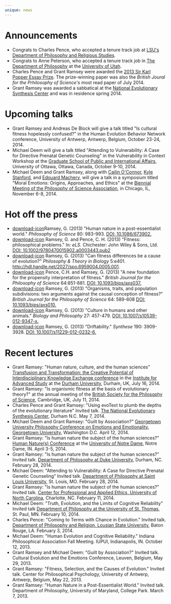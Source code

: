 ```yaml
---
unique: news
---
```



# Announcements

*   Congrats to Charles Pence, who accepted a tenure track job at [LSU's](http://www.lsu.edu) [Department of Philosophy and Religious Studies](http://uiswcmsweb.prod.lsu.edu/hss/prs/).
*   Congrats to Anne Peterson, who accepted a tenure track job in [The Department of Philosophy](http://philosophy.utah.edu) at the [University of Utah](http://www.utah.edu).
*   Charles Pence and Grant Ramsey were awarded the [2013 Sir Karl Popper Essay Prize](http://www.thebsps.org/society/bsps/popper_prize.html). The prize-winning paper was also the _British Joural for the Prhilosophy of Science's_ most read paper of July 2014. 
*   Grant Ramsey was awarded a sabbatical at the [National Evolutionary Synthesis Center](http://nescent.org/) and was in residence spring 2014.

# Upcoming talks

*   Grant Ramsey and Andreas De Block will give a talk titled "Is cultural fitness hopelessly confused?" in the Human Evolution Behavior Network conference, University of Antwerp, Antwerp, Belgium, October 23-24, 2014.
*   Michael Deem will give a talk titled "Attending to Vulnerability: A Case for Directive Prenatal Genetic Counseling" in the Vulnerability in Context Workshop at the [Graduate School of Public and International Affairs](http://socialsciences.uottawa.ca/api/), University of Ottawa, Ottawa, Canada, October 9-10, 2014.
*   Michael Deem and Grant Ramsey, along with [Cailin O'Connor](http://www.lps.uci.edu/lps_bios/cailino), [Kyle Stanford](http://www.lps.uci.edu/lps_bios/stanford), and [Edouard Machery](http://www.pitt.edu/~machery/), will give a talk in a symposium titled "Moral Emotions: Origins, Approaches, and Ethics" at the [Biennial Meeting of the Philosophy of Science Association](http://www.philsci.org/psa-biennial-meeting), in Chicago, IL, November 6-8, 2014.


# Hot off the press


*   [download-icon](/papers/2013-ps-human-nature.pdf)Ramsey, G. (2013) "Human nature in a post-essentialist world." _Philosophy of Science_ 80: 983-993. [DOI: 10.1086/673902.](http://dx.doi.org/10.1086/673902)
*   [download-icon](/papers/2013-els-fitness-philosophical-problems.pdf) Ramsey, G. and Pence, C. H. (2013) "Fitness: philosophical problems." In: _eLS._ Chichester: John Wiley & Sons, Ltd. [DOI: 10.1002/9780470015902.a0003443.pub2](http://dx.doi.org/10.1002/9780470015902.a0003443.pub2)
*   [download-icon](/papers/2013-ptib-fitness-differences.pdf) Ramsey, G. (2013) "Can fitness differences be a cause of evolution?" _Philosophy & Theory in Biology_ 5:e401. <http://hdl.handle.net/2027/spo.6959004.0005.001>.
*   [download-icon](/papers/2013-bjps-new-foundation.pdf) Pence, C.H. and Ramsey, G. (2013) "A new foundation for the propensity interpretation of fitness." _British Journal for the Philosophy of Science_ 64:851-881. [DOI: 10.1093/bjps/axs037.](http://dx.doi.org/10.1093/bjps/axs037)
*   [download-icon](/papers/2013-bjps-organisms-traits-subdivisions.pdf) Ramsey, G. (2013) "Organisms, traits, and population subdivisions: two arguments against the causal conception of fitness?" _British Journal for the Philosophy of Science_ 64: 589-608 [DOI: 10.1093/bjps/axs010.](http://dx.doi.org/10.1093/bjps/axs010)
*   [download-icon](/papers/2013-bp-culture-humans-animals.pdf) Ramsey, G. (2013) "Culture in humans and other animals." _Biology and Philosophy_ 27: 457-479. [DOI: 10.1007/s10539-012-9347-x.](http://dx.doi.org/10.1007/s10539-012-9347-x)
*   [download-icon](/papers/2013-syn-driftability.pdf) Ramsey, G. (2013) "Driftability." _Synthese_ 190: 3909-3928. [DOI: 10.1007/s11229-012-0232-6.](http://dx.doi.org/10.1007/s11229-012-0232-6)

# Recent lectures

*   Grant Ramsey: "Human nature, culture, and the human sciences" [Transfusion and Transformation: the Creative Potential of Interdisciplinary Knowledge Exchange conference](https://www.dur.ac.uk/ias/2014conference/) in the [Institute for Advanced Study](https://www.dur.ac.uk/ias/) at the [Durham University](https://www.dur.ac.uk), Durham, UK, July 16, 2014.
*   Grant Ramsey: "Is organismic fitness at the basis of evolutionary theory?" at the annual meeting of the [British Society for the Philosophy of Science](http://www.phil.cam.ac.uk/joint-session/bsps), Cambridge, UK, July 11, 2014.
*   Charles Pence and Grant Ramsey: "Using evoText to plumb the depths of the evolutionary literature" Invited talk. [The National Evolutionary Synthesis Center](http://nescent.org/), Durham N.C. May 7, 2014.
*   Michael Deem and Grant Ramsey: "Guilt by Association?" [Georgetown University Philosophy Conference on Emotions and Emotionality](https://sites.google.com/site/guphilosophyconference2014/home), [Georgetown University](http://www.georgetown.edu), Washington D.C. April 12, 2014.
*   Grant Ramsey: "Is human nature the subject of the human sciences?" [Human Nature(s) Conference](https://sites.google.com/a/nd.edu/conferenceonhumannature/) at the [University of Notre Dame](https://www.nd.edu), Notre Dame, IN. April 3-5, 2014.
*   Grant Ramsey: "Is human nature the subject of the human sciences?" Invited talk. [Department of Philosophy at Duke University](http://philosophy.duke.edu), Durham, NC. February 28, 2014.
*   Michael Deem: "Attending to Vulnerability: A Case for Directive Prenatal Genetic Counseling" Invited talk. [Department of Philosophy at Saint Louis University](http://www.slu.edu/x24973.xml), St. Louis, MO. February 28, 2014.
*   Grant Ramsey: "Is human nature the subject of the human sciences?" Invited talk. [Center for Professional and Applied Ethics, University of North Carolina](http://ethics.uncc.edu), Charlotte, NC. February 11, 2014.
*   Michael Deem: "Truth, Evolution, and the Limits of Cognitive Reliability" Invited talk [Department of Philosophy at the University of St. Thomas](http://www.stthomas.edu/philosophy/), St. Paul, MN. February 10, 2014.
*   Charles Pence: "Coming to Terms with Chance in Evolution." Invited talk.  [Department of Philosophy and Religion, Lousian State University](http://uiswcmsweb.prod.lsu.edu/hss/prs/index.html), Baton Rouge, LA. February 3, 2014.
*   Michael Deem: "Human Evolution and Cognitive Reliability." Indiana Philosophical Association Fall Meeting. IUPUI, Indianapolis, IN. October 12, 2013.
*   Grant Ramsey and Michael Deem: "Guilt by Association?" Invited talk. Cultural Evolution and the Emotions Conference, Leuven, Belgium, May 29, 2013.
*   Grant Ramsey: "Fitness, Selection, and the Causes of Evolution." Invited talk. Center for Philosophical Psychology, University of Antwerp, Antwerp, Belgium, May 22, 2013.
*   Grant Ramsey: "Human Nature in a Post-Essentialist World." Invited talk. Department of Philosophy, University of Maryland, College Park. March 7, 2013.


